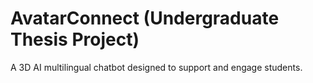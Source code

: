 # AvatarConnect (Undergraduate Thesis Project)
A 3D AI multilingual chatbot designed to support and engage students.
